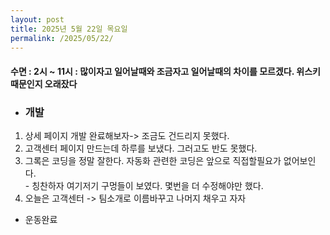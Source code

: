 ```yaml
---
layout: post
title: 2025년 5월 22일 목요일
permalink: /2025/05/22/
---
```

#### 수면 : 2시 ~ 11시 : 많이자고 일어날때와 조금자고 일어날때의 차이를 모르겠다. 위스키 때문인지 오래잤다

* ### 개발
1. 상세 페이지 개발 완료해보자-> 조금도 건드리지 못했다.
1. 고객센터 페이지 만드는데 하루를 보냈다. 그러고도 반도 못했다.
1. 그록은 코딩을 정말 잘한다. 자동화 관련한 코딩은 앞으로 직접할필요가 없어보인다.<br/>- 칭찬하자 여기저기 구멍들이 보였다. 몇번을 더 수정해야만 했다.
1. 오늘은 고객센터 -> 팀소개로 이름바꾸고 나머지 채우고 자자
* 운동완료